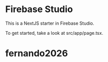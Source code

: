 # Firebase Studio

This is a NextJS starter in Firebase Studio.

To get started, take a look at src/app/page.tsx.
# fernando2026
